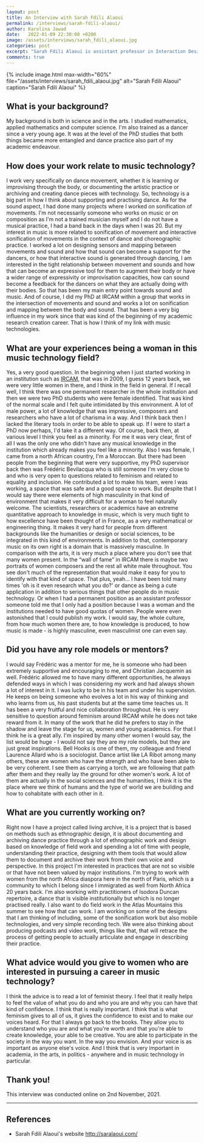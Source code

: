 ```yaml
---
layout: post
title: An Interview with Sarah Fdili Alaoui
permalink: /interviews/sarah-fdili-alaoui/
author: Karolina Jawad
date:   2022-01-09 22:30:00 +0200
image: /assets/interviews/sarah_fdili_alaoui.jpg
categories: post
excerpt: "Sarah Fdili Alaoui is assistant professor in Interaction Design at University Paris Sud 11. She is also a media artist, a choreographer dancer, mathematician and computer scientist. Sarah holds a PhD in Arts and Sciences from IRCAM and trained ballet and contemporary dance since 20 years. She has been working in many European Art projects, collaborating with choreographers, visual artists, computer scientists and designers to create interactive installations, performances and tools for supporting choreography."
comments: true
---
```


{% include image.html
max-width="60%" file="/assets/interviews/sarah_fdili_alaoui.jpg" alt="Sarah Fdili Alaoui"
caption="Sarah Fdili Alaoui" %}

## What is your background?

My background is both in science and in the arts. I studied mathematics, applied mathematics and computer science. I'm also trained as a dancer since a very young age. It was at the level of the PhD studies that both things became more entangled and dance practice also part of my academic endeavour.

## How does your work relate to music technology?

I work very specifically on dance movement, whether it is learning or improvising through the body, or documenting the artistic practice or archiving and creating dance pieces with technology. So, technology is a big part in how I think about supporting and practising dance. As for the sound aspect, I had done many projects where I worked on sonification of movements. I'm not necessarily someone who works on music or on composition as I'm not a trained musician myself and I do not have a musical practice, I had a band back in the days when I was 20. But my interest in music is more related to sonification of movement and interactive sonification of movements in the context of dance and choreographic practice. I worked a lot on designing sensors and mapping between movements and sound and how that sound can become a support for the dancers, or how that interactive sound is generated through dancing, I am interested in the tight relationship between movement and sounds and how that can become an expressive tool for them to augment their body or have a wider range of expressivity or improvisation capacities, how can sound become a feedback for the dancers on what they are actually doing with their bodies. So that has been my main entry point towards sound and music. And of course, I did my PhD at IRCAM within a group that works in the intersection of movements and sound and works a lot on sonification and mapping between the body and sound. That has been a very big influence in my work since that was kind of the beginning of my academic research creation career. That is how I think of my link with music technologies. 

## What are your experiences being a woman in this music technology field?

Yes, a very good question. In the beginning when I just started working in an institution such as [IRCAM](https://www.ircam.fr/), that was in 2009, I guess 12 years back, we were very little women in there, and I think in the field in general. If I recall well, I think there was one permanent researcher in the whole institution and then we were two PhD students who were female identified. That was kind of the normal scale and I felt quite intimidated by this environment. A lot of male power, a lot of knowledge that was impressive, composers and researchers who have a lot of charisma in a way. And I think back then I lacked the literary tools in order to be able to speak up. If I were to start a PhD now perhaps, I'd take it a different way. Of course, back then, at various level I think you feel as a minority. For me it was very clear, first of all I was the only one who didn't have any musical knowledge in the institution which already makes you feel like a minority. Also I was female, I came from a north African country, I'm a Moroccan. But there had been people from the beginning that were very supportive, my PhD supervisor back then was Frédéric Bevilacqua who is still someone I'm very close to and who is very open to questions related to feminism and related to equality and inclusion. He contributed a lot to make his team, were I was working, a space that was safe and a good space to work. But despite that I would say there were elements of high masculinity in that kind of environment that makes it very difficult for a woman to feel naturally welcome. The scientists, researchers or academics have an extreme quantitative approach to knowledge in music, which is very much tight to how excellence have been thought of in France, as a very mathematical or engineering thing. It makes it very hard for people from different backgrounds like the humanities or design or social sciences, to be integrated in this kind of environments. In addition to that, contemporary music on its own right is a domain that is massively masculine. In comparison with the arts, it is very much a place where you don't see that many women present. In the “wall of fame” in IRCAM there is maybe two portraits of women composers and the rest all white male throughout.
You see don't much of the representation that would make it easy for you to identify with that kind of space. That plus, yeah… I have been told many times 'oh is it even research what you do?' or dance as being a cute application in addition to serious things that other people do in music technology. Or when I had a permanent position as an assistant professor someone told me that I only had a position because I was a woman and the institutions needed to have good quotas of women. People were even astonished that I could publish my work. I would say, the whole culture, from how much women there are, to how knowledge is produced, to how music is made - is highly masculine, even masculinist one can even say.


## Did you have any role models or mentors?

I would say Frédéric was a mentor for me, he is someone who had been extremely supportive and encouraging to me, and Christian Jacquemin as well. Frédéric allowed me to have many different opportunities, he always defended ways in which I was considering my work and had always shown a lot of interest in it. I was lucky to be in his team and under his supervision. He keeps on being someone who evolves a lot in his way of thinking and who learns from us, his past students but at the same time teaches us. It has been a very fruitful and nice collaboration throughout. He is very sensitive to question around feminism around IRCAM while he does not take reward from it. In many of the work that he did he prefers to stay in the shadow and leave the stage for us, women and young academics. For that I think he is a great ally. I'm inspired by many other women I would say, the list would be huge - I would not say they are my role models, but they are just great inspirations. Bell Hooks is one of them, my colleague and friend Laurence Allard who is a sociologist. Dance artist like LA Ribot among many others, these are women who have the strength and who have been able to be very coherent. I see them as carrying a torch, we are following that path after them and they really lay the ground for other women's work. A lot of them are actually in the social sciences and the humanities, I think it is the place where we think of humans and the type of world we are building and how to cohabitate with each other in it. 

## What are you currently working on?

Right now I have a project called living archive, it is a project that is based on methods such as ethnographic design, it is about documenting and archiving dance practice through a lot of ethnographic work and design based on knowledge of field work and spending a lot of time with people, understanding their practice, designing with them tools that would allow them to document and archive their work from their own voice and perspective. In this project I'm interested in practices that are not so visible or that have not been valued by major institutions. I'm trying to work with women from the north Africa diaspora here in the north of Paris, which is a community to which I belong since I immigrated as well from North Africa 20 years back. I'm also working with practitioners of Isodora Duncan repertoire, a dance that is visible institutionally but which is no longer practised really. I also want to do field work in the Atlas Mountains this summer to see how that can work. I am working on some of the designs that I am thinking of including, some of the sonification work but also mobile technologies, and very simple recording tech. We were also thinking about producing podcasts and video work, things like that, that will retrace the process of getting people to actually articulate and engage in describing their practice.

## What advice would you give to women who are interested in pursuing a career in music technology?

I think the advice is to read a lot of feminist theory. I feel that it really helps to feel the value of what you do and who you are and why you can have that kind of confidence. I think that is really important. I think that is what feminism gives to all of us, it gives the confidence to exist and to make our voices heard. For that I always go back to the books. They allow you to understand who you are and what you're worth and that you're able to create knowledge, your able to be creative. You are able to participate in the society in the way you want. In the way you envision. And your voice is as important as anyone else's voice. And I think that is very important in academia, in the arts, in politics - anywhere and in music technology in particular.

## Thank you!



This interview was conducted online on 2nd November, 2021.

---

## References

* Sarah Fdili Alaoui's website http://saralaoui.com/